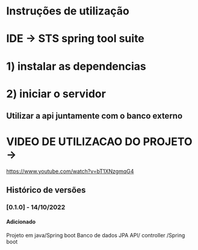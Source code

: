 # Instruções de utilização
# IDE -> STS spring tool suite 
# 1) instalar as dependencias
# 2) iniciar o servidor 
## Utilizar a api juntamente com o banco externo

# VIDEO DE UTILIZACAO DO PROJETO ->

https://www.youtube.com/watch?v=bT1XNzgmqG4



## Histórico de versões

### [0.1.0] - 14/10/2022
#### Adicionado
Projeto em java/Spring boot 
Banco de dados  JPA 
API/ controller /Spring boot